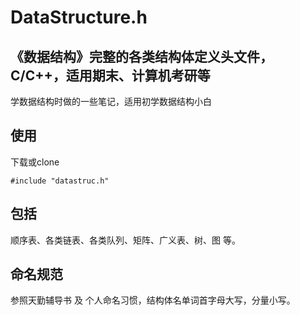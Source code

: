 # DataStructure.h
## 《数据结构》完整的各类结构体定义头文件，C/C++，适用期末、计算机考研等

学数据结构时做的一些笔记，适用初学数据结构小白

## 使用
下载或clone

`#include "datastruc.h"`

## 包括
顺序表、各类链表、各类队列、矩阵、广义表、树、图 等。

## 命名规范

参照天勤辅导书 及 个人命名习惯，结构体名单词首字母大写，分量小写。


